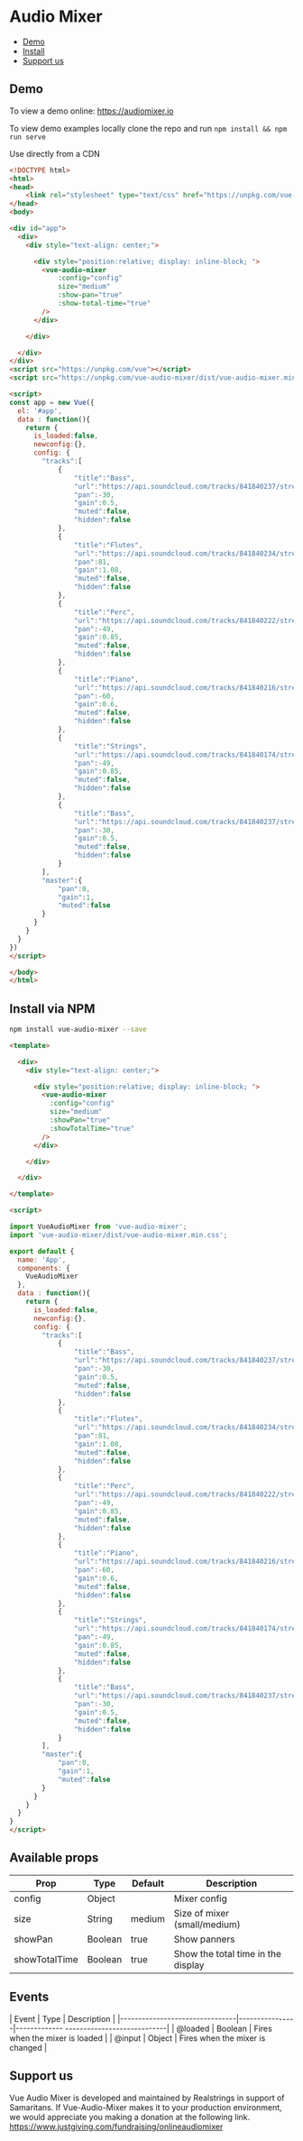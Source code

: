 # Audio Mixer

- [Demo](#demo)
- [Install](#install)
- [Support us](#support-us)

## Demo

To view a demo online:
https://audiomixer.io

To view demo examples locally clone the repo and run `npm install && npm run serve`

Use directly from a CDN
``` html
<!DOCTYPE html>
<html>
<head>
    <link rel="stylesheet" type="text/css" href="https://unpkg.com/vue-audio-mixer/dist/vue-audio-mixer.min.css">
</head>
<body>

<div id="app">
  <div>
    <div style="text-align: center;">

      <div style="position:relative; display: inline-block; ">
        <vue-audio-mixer 
            :config="config" 
            size="medium" 
            :show-pan="true"
            :show-total-time="true"
        />
      </div>

    </div>

  </div>
</div>
<script src="https://unpkg.com/vue"></script>
<script src="https://unpkg.com/vue-audio-mixer/dist/vue-audio-mixer.min.js"></script>

<script>
const app = new Vue({
  el: '#app',
  data : function(){     
    return {
      is_loaded:false,
      newconfig:{},
      config: {
        "tracks":[
            {
                "title":"Bass",
                "url":"https://api.soundcloud.com/tracks/841840237/stream?client_id=ae1dadcc70f054f451de8c6358bcf396",
                "pan":-30,
                "gain":0.5,
                "muted":false,
                "hidden":false
            },
            {
                "title":"Flutes",
                "url":"https://api.soundcloud.com/tracks/841840234/stream?client_id=ae1dadcc70f054f451de8c6358bcf396",
                "pan":81,
                "gain":1.08,
                "muted":false,
                "hidden":false
            },
            {
                "title":"Perc",
                "url":"https://api.soundcloud.com/tracks/841840222/stream?client_id=ae1dadcc70f054f451de8c6358bcf396",
                "pan":-49,
                "gain":0.85,
                "muted":false,
                "hidden":false
            },
            {
                "title":"Piano",
                "url":"https://api.soundcloud.com/tracks/841840216/stream?client_id=ae1dadcc70f054f451de8c6358bcf396",
                "pan":-60,
                "gain":0.6,
                "muted":false,
                "hidden":false
            },
            {
                "title":"Strings",
                "url":"https://api.soundcloud.com/tracks/841840174/stream?client_id=ae1dadcc70f054f451de8c6358bcf396",
                "pan":-49,
                "gain":0.85,
                "muted":false,
                "hidden":false
            },
            {
                "title":"Bass",
                "url":"https://api.soundcloud.com/tracks/841840237/stream?client_id=ae1dadcc70f054f451de8c6358bcf396",
                "pan":-30,
                "gain":0.5,
                "muted":false,
                "hidden":false
            }
        ],
        "master":{
            "pan":0,
            "gain":1,
            "muted":false
        }
      }
    }  
  }
})
</script> 

</body>
</html>


```


## Install via NPM

``` bash
npm install vue-audio-mixer --save
```


``` html
<template>

  <div>
    <div style="text-align: center;">

      <div style="position:relative; display: inline-block; ">
        <vue-audio-mixer 
          :config="config" 
          size="medium" 
          :showPan="true"
          :showTotalTime="true"
        />
      </div>

    </div>

  </div>

</template>

<script>

import VueAudioMixer from 'vue-audio-mixer';
import 'vue-audio-mixer/dist/vue-audio-mixer.min.css'; 

export default {
  name: 'App',
  components: {
    VueAudioMixer
  },
  data : function(){     
    return {
      is_loaded:false,
      newconfig:{},
      config: {
        "tracks":[
            {
                "title":"Bass",
                "url":"https://api.soundcloud.com/tracks/841840237/stream?client_id=ae1dadcc70f054f451de8c6358bcf396",
                "pan":-30,
                "gain":0.5,
                "muted":false,
                "hidden":false
            },
            {
                "title":"Flutes",
                "url":"https://api.soundcloud.com/tracks/841840234/stream?client_id=ae1dadcc70f054f451de8c6358bcf396",
                "pan":81,
                "gain":1.08,
                "muted":false,
                "hidden":false
            },
            {
                "title":"Perc",
                "url":"https://api.soundcloud.com/tracks/841840222/stream?client_id=ae1dadcc70f054f451de8c6358bcf396",
                "pan":-49,
                "gain":0.85,
                "muted":false,
                "hidden":false
            },
            {
                "title":"Piano",
                "url":"https://api.soundcloud.com/tracks/841840216/stream?client_id=ae1dadcc70f054f451de8c6358bcf396",
                "pan":-60,
                "gain":0.6,
                "muted":false,
                "hidden":false
            },
            {
                "title":"Strings",
                "url":"https://api.soundcloud.com/tracks/841840174/stream?client_id=ae1dadcc70f054f451de8c6358bcf396",
                "pan":-49,
                "gain":0.85,
                "muted":false,
                "hidden":false
            },
            {
                "title":"Bass",
                "url":"https://api.soundcloud.com/tracks/841840237/stream?client_id=ae1dadcc70f054f451de8c6358bcf396",
                "pan":-30,
                "gain":0.5,
                "muted":false,
                "hidden":false
            }
        ],
        "master":{
            "pan":0,
            "gain":1,
            "muted":false
        }
      }
    }  
  }
}
</script>
```



## Available props

| Prop                          | Type            | Default     | Description                              |
|-------------------------------|-----------------|-------------|------------------------------------------|
| config                         | Object    |             | Mixer config             |
| size                         | String    |  medium           | Size of mixer (small/medium)              |
| showPan                         | Boolean    |  true           | Show panners            |
| showTotalTime                         | Boolean    |  true           | Show the total time in the display  |


## Events

| Event                          | Type           | Description                              |
|--------------------------------|----------------|------------- ----------------------------|
| @loaded                         | Boolean       | Fires when the mixer is loaded          |
| @input                          | Object        | Fires when the mixer is changed         |


## Support us

Vue Audio Mixer is developed and maintained by Realstrings in support of Samaritans. If Vue-Audio-Mixer makes it to your production environment, we would appreciate you making a donation at the following link. https://www.justgiving.com/fundraising/onlineaudiomixer